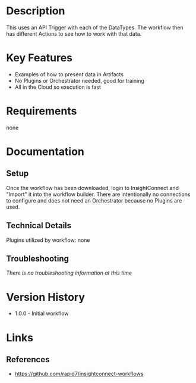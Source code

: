 # Description

This uses an API Trigger with each of the DataTypes. The workflow then has different Actions to see how to work with that data.

# Key Features

* Examples of how to present data in Artifacts
* No Plugins or Orchestrator needed, good for training
* All in the Cloud so execution is fast

# Requirements

none

# Documentation

## Setup

Once the workflow has been downloaded, login to InsightConnect and "Import" it into the workflow builder. There are intentionally no connections to configure and does not need an Orchestrator because no Plugins are used.

## Technical Details

Plugins utilized by workflow: none

## Troubleshooting

_There is no troubleshooting information at this time_

# Version History

* 1.0.0 - Initial workflow

# Links

## References

* https://github.com/rapid7/insightconnect-workflows